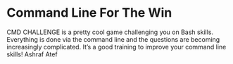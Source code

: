 # Command Line For The Win

CMD CHALLENGE is a pretty cool game challenging you on Bash skills. Everything is done via the command line and the questions are becoming increasingly complicated. It’s a good training to improve your command line skills!
Ashraf Atef
